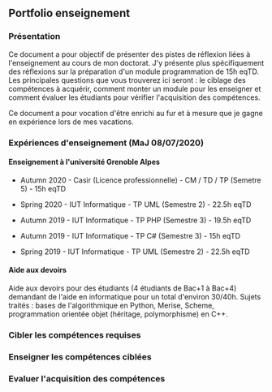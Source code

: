 ## Portfolio enseignement

### Présentation

Ce document a pour objectif de présenter des pistes de réflexion liées à l'enseignement au cours de mon doctorat. J'y présente plus spécifiquement des réflexions sur la préparation d'un module programmation de 15h eqTD. Les principales questions que vous trouverez ici seront : le ciblage des compétences à acquérir, comment monter un module pour les enseigner et comment évaluer les étudiants pour vérifier l'acquisition des compétences.

Ce document a pour vocation d'être enrichi au fur et à mesure que je gagne en expérience lors de mes vacations.

### Expériences d'enseignement (MaJ 08/07/2020)

#### Enseignement à l'université Grenoble Alpes

- Autumn 2020 - Casir (Licence professionnelle) - CM / TD / TP (Semetre 5) - 15h eqTD

- Spring 2020 - IUT Informatique - TP UML (Semestre 2) - 22.5h eqTD

- Autumn 2019 - IUT Informatique - TP PHP (Semestre 3) - 19.5h eqTD

- Autumn 2019 - IUT Informatique - TP C# (Semestre 3) - 15h eqTD

- Spring 2019 - IUT Informatique - TP UML (Semestre 2) - 22.5h eqTD


#### Aide aux devoirs

Aide aux devoirs pour des étudiants (4 étudiants de Bac+1 à Bac+4) demandant de l'aide en informatique pour un total d'environ 30/40h.
Sujets traités : bases de l'algorithmique en Python, Merise, Scheme, programmation orientée objet (héritage, polymorphisme) en C++.

### Cibler les compétences requises

### Enseigner les compétences ciblées

### Evaluer l'acquisition des compétences